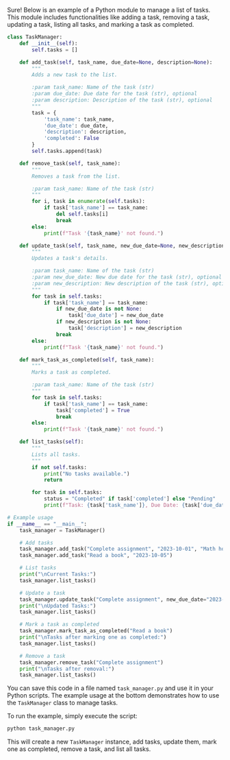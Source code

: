 Sure! Below is an example of a Python module to manage a list of tasks. This module includes functionalities like adding a task, removing a task, updating a task, listing all tasks, and marking a task as completed.

```python
class TaskManager:
    def __init__(self):
        self.tasks = []

    def add_task(self, task_name, due_date=None, description=None):
        """
        Adds a new task to the list.

        :param task_name: Name of the task (str)
        :param due_date: Due date for the task (str), optional
        :param description: Description of the task (str), optional
        """
        task = {
            'task_name': task_name,
            'due_date': due_date,
            'description': description,
            'completed': False
        }
        self.tasks.append(task)

    def remove_task(self, task_name):
        """
        Removes a task from the list.

        :param task_name: Name of the task (str)
        """
        for i, task in enumerate(self.tasks):
            if task['task_name'] == task_name:
                del self.tasks[i]
                break
        else:
            print(f"Task '{task_name}' not found.")

    def update_task(self, task_name, new_due_date=None, new_description=None):
        """
        Updates a task's details.

        :param task_name: Name of the task (str)
        :param new_due_date: New due date for the task (str), optional
        :param new_description: New description of the task (str), optional
        """
        for task in self.tasks:
            if task['task_name'] == task_name:
                if new_due_date is not None:
                    task['due_date'] = new_due_date
                if new_description is not None:
                    task['description'] = new_description
                break
        else:
            print(f"Task '{task_name}' not found.")

    def mark_task_as_completed(self, task_name):
        """
        Marks a task as completed.

        :param task_name: Name of the task (str)
        """
        for task in self.tasks:
            if task['task_name'] == task_name:
                task['completed'] = True
                break
        else:
            print(f"Task '{task_name}' not found.")

    def list_tasks(self):
        """
        Lists all tasks.
        """
        if not self.tasks:
            print("No tasks available.")
            return

        for task in self.tasks:
            status = "Completed" if task['completed'] else "Pending"
            print(f"Task: {task['task_name']}, Due Date: {task['due_date']}, Description: {task['description']}, Status: {status}")

# Example usage
if __name__ == "__main__":
    task_manager = TaskManager()

    # Add tasks
    task_manager.add_task("Complete assignment", "2023-10-01", "Math homework")
    task_manager.add_task("Read a book", "2023-10-05")

    # List tasks
    print("\nCurrent Tasks:")
    task_manager.list_tasks()

    # Update a task
    task_manager.update_task("Complete assignment", new_due_date="2023-10-02")
    print("\nUpdated Tasks:")
    task_manager.list_tasks()

    # Mark a task as completed
    task_manager.mark_task_as_completed("Read a book")
    print("\nTasks after marking one as completed:")
    task_manager.list_tasks()

    # Remove a task
    task_manager.remove_task("Complete assignment")
    print("\nTasks after removal:")
    task_manager.list_tasks()
```

You can save this code in a file named `task_manager.py` and use it in your Python scripts. The example usage at the bottom demonstrates how to use the `TaskManager` class to manage tasks.

To run the example, simply execute the script:

```sh
python task_manager.py
```

This will create a new `TaskManager` instance, add tasks, update them, mark one as completed, remove a task, and list all tasks.